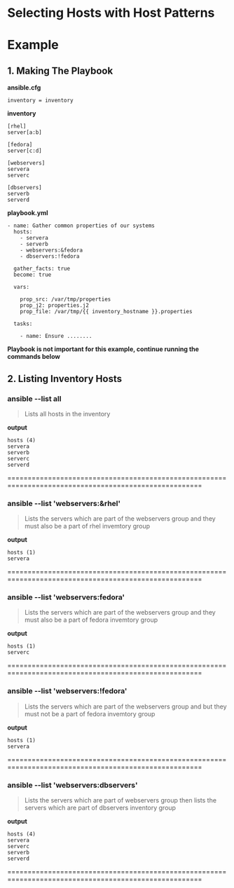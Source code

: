# Selecting Hosts with Host Patterns
# Example
## 1. Making The Playbook
**ansible.cfg**
```
inventory = inventory
```

**inventory**
```
[rhel]
server[a:b]

[fedora]
server[c:d]

[webservers]
servera
serverc

[dbservers]
serverb
serverd
```
**playbook.yml**
```
- name: Gather common properties of our systems
  hosts:
    - servera
    - serverb
    - webservers:&fedora
    - dbservers:!fedora

  gather_facts: true
  become: true

  vars:

    prop_src: /var/tmp/properties
    prop_j2: properties.j2
    prop_file: /var/tmp/{{ inventory_hostname }}.properties

  tasks:

    - name: Ensure ........
```
 **Playbook is not important for this example, continue running the commands below**
 
## 2. Listing Inventory Hosts
### ansible --list all
> Lists all hosts in the inventory
 
**output**
```
hosts (4)
servera
serverb
serverc
serverd
```
======================================================================================================
### ansible --list 'webservers:&rhel'
> Lists the servers which are part of the webservers group and they must also be a part of rhel invemtory group

**output**
```
hosts (1)
servera
```
======================================================================================================
### ansible --list 'webservers:fedora'
> Lists the servers which are part of the webservers group and they must also be a part of fedora invemtory group

**output**
```
hosts (1)
serverc
```
======================================================================================================
### ansible --list 'webservers:!fedora'
> Lists the servers which are part of the webservers group and but they must not be a part of fedora invemtory group

**output**
```
hosts (1)
servera
```
======================================================================================================
### ansible --list 'webservers:dbservers'
> Lists the servers which are part of webservers group then lists the servers which are part of dbservers inventory group

**output**
```
hosts (4)
servera
serverc
serverb
serverd
```
======================================================================================================
